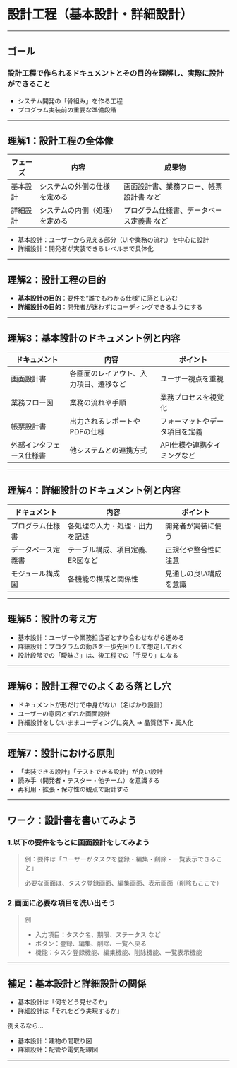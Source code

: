 # 設計工程（基本設計・詳細設計）

---

## ゴール
### 設計工程で作られるドキュメントとその目的を理解し、実際に設計ができること
- システム開発の「骨組み」を作る工程
- プログラム実装前の重要な準備段階

---

## 理解1：設計工程の全体像
| フェーズ | 内容 | 成果物 |
|----------|------|--------|
| 基本設計 | システムの外側の仕様を定める | 画面設計書、業務フロー、帳票設計書 など |
| 詳細設計 | システムの内側（処理）を定める | プログラム仕様書、データベース定義書 など |

- 基本設計：ユーザーから見える部分（UIや業務の流れ）を中心に設計
- 詳細設計：開発者が実装できるレベルまで具体化

---

## 理解2：設計工程の目的
- **基本設計の目的**：要件を“誰でもわかる仕様”に落とし込む
- **詳細設計の目的**：開発者が迷わずにコーディングできるようにする

---

## 理解3：基本設計のドキュメント例と内容
| ドキュメント | 内容 | ポイント |
|--------------|------|----------|
| 画面設計書 | 各画面のレイアウト、入力項目、遷移など | ユーザー視点を重視 |
| 業務フロー図 | 業務の流れや手順 | 業務プロセスを視覚化 |
| 帳票設計書 | 出力されるレポートやPDFの仕様 | フォーマットやデータ項目を定義 |
| 外部インタフェース仕様書 | 他システムとの連携方式 | API仕様や連携タイミングなど |

---

## 理解4：詳細設計のドキュメント例と内容
| ドキュメント | 内容 | ポイント |
|--------------|------|----------|
| プログラム仕様書 | 各処理の入力・処理・出力を記述 | 開発者が実装に使う |
| データベース定義書 | テーブル構成、項目定義、ER図など | 正規化や整合性に注意 |
| モジュール構成図 | 各機能の構成と関係性 | 見通しの良い構成を意識 |

---

## 理解5：設計の考え方
- 基本設計：ユーザーや業務担当者とすり合わせながら進める
- 詳細設計：プログラムの動きを一歩先回りして想定しておく
- 設計段階での「曖昧さ」は、後工程での「手戻り」になる

---

## 理解6：設計工程でのよくある落とし穴
- ドキュメントが形だけで中身がない（名ばかり設計）
- ユーザーの意図とずれた画面設計
- 詳細設計をしないままコーディングに突入 → 品質低下・属人化

---

## 理解7：設計における原則
- 「実装できる設計」「テストできる設計」が良い設計
- 読み手（開発者・テスター・他チーム）を意識する
- 再利用・拡張・保守性の観点で設計する

---

## ワーク：設計書を書いてみよう
### 1.以下の要件をもとに画面設計をしてみよう
> 例：要件は「ユーザーがタスクを登録・編集・削除・一覧表示できること」
> 
> 必要な画面は、タスク登録画面、編集画面、表示画面（削除もここで）

### 2.画面に必要な項目を洗い出そう
> 例
> - 入力項目：タスク名、期限、ステータス など
> - ボタン：登録、編集、削除、一覧へ戻る
> - 機能：タスク登録機能、編集機能、削除機能、一覧表示機能

---

## 補足：基本設計と詳細設計の関係
- 基本設計は「何をどう見せるか」
- 詳細設計は「それをどう実現するか」

例えるなら…
- 基本設計：建物の間取り図
- 詳細設計：配管や電気配線図

---
